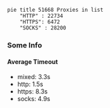 
```mermaid
pie title 51668 Proxies in list
    "HTTP" : 22734
    "HTTPS": 6472
    "SOCKS" : 28200
```

### Some Info
#### Average Timeout

- mixed: 3.3s
- http: 1.5s
- https: 8.3s
- socks: 4.9s